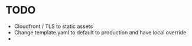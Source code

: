# TODO

* Cloudfront / TLS to static assets
* Change template.yaml to default to production and have local override
* 